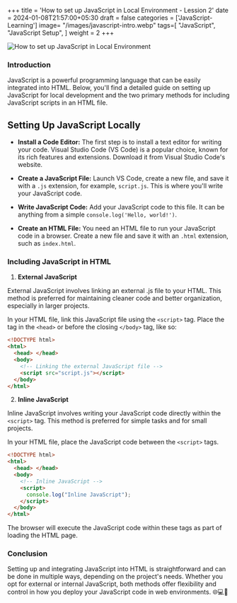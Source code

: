 +++
title = 'How to set up JavaScript in Local Environment - Lession 2'
date = 2024-01-08T21:57:00+05:30
draft = false
categories = ['JavaScript-Learning']
image= "/images/javascript-intro.webp"
tags=[
    "JavaScript",
    "JavaScript Setup",
]
weight = 2
+++

![How to set up JavaScript in Local Environment](/images/javascript-intro.webp)

### Introduction

JavaScript is a powerful programming language that can be easily integrated into HTML. Below, you'll find a detailed guide on setting up JavaScript for local development and the two primary methods for including JavaScript scripts in an HTML file.

## Setting Up JavaScript Locally

- **Install a Code Editor:** The first step is to install a text editor for writing your code. Visual Studio Code (VS Code) is a popular choice, known for its rich features and extensions. Download it from Visual Studio Code's website.

- **Create a JavaScript File:** Launch VS Code, create a new file, and save it with a `.js` extension, for example, `script.js`. This is where you'll write your JavaScript code.

- **Write JavaScript Code:** Add your JavaScript code to this file. It can be anything from a simple `console.log('Hello, world!')`.

- **Create an HTML File:** You need an HTML file to run your JavaScript code in a browser. Create a new file and save it with an `.html` extension, such as `index.html`.

### Including JavaScript in HTML

1. **External JavaScript**

External JavaScript involves linking an external .js file to your HTML. This method is preferred for maintaining cleaner code and better organization, especially in larger projects.

In your HTML file, link this JavaScript file using the `<script>` tag. Place the tag in the `<head>` or before the closing `</body>` tag, like so:

```html
<!DOCTYPE html>
<html>
  <head> </head>
  <body>
    <!-- Linking the external JavaScript file -->
    <script src="script.js"></script>
  </body>
</html>
```

2. **Inline JavaScript**

Inline JavaScript involves writing your JavaScript code directly within the `<script>` tag. This method is preferred for simple tasks and for small projects.

In your HTML file, place the JavaScript code between the `<script>` tags.

```html
<!DOCTYPE html>
<html>
  <head> </head>
  <body>
    <!-- Inline JavaScript -->
    <script>
      console.log("Inline JavaScript");
    </script>
  </body>
</html>
```

The browser will execute the JavaScript code within these tags as part of loading the HTML page.

### Conclusion

Setting up and integrating JavaScript into HTML is straightforward and can be done in multiple ways, depending on the project's needs. Whether you opt for external or internal JavaScript, both methods offer flexibility and control in how you deploy your JavaScript code in web environments. 🌐💻🎉
